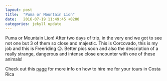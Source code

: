 ```yaml
---
layout: post
title:  "Puma or Mountain Lion"
date:   2016-07-19 11:49:45 +0200
categories: jekyll update
---
```

Puma or Mountain Lion! After two days of trip, in the very end we got to see not one but 3 of them so close and majestic. This is Corcovado, this is my job and this is Freeriding 😉. 
Better pics soon and also the description of a really strange, dangerous and intense close encounter with one of these animals!


Check out this [page][about] for more info on how to hire me for your tours in Costa Rica 

[about]: http://www.costaricafreeriders.com/about/
